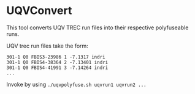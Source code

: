 # UQVConvert

This tool converts UQV TREC run files into their respective polyfuseable runs.

UQV trec run files take the form:

```
301-1 Q0 FBIS3-23986 1 -7.1317 indri
301-1 Q0 FBIS4-38364 2 -7.13401 indri
301-1 Q0 FBIS4-41991 3 -7.14264 indri
...
```

Invoke by using `./uqvpolyfuse.sh uqvrun1 uqvrun2 ...`
